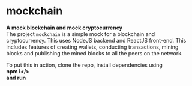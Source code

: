 # mockchain
<b>A mock blockchain and mock cryptocurrency</b>
<br>
The project `mockchain` is a simple mock for a blockchain and cryptocurrency.
This uses NodeJS backend and ReactJS front-end. This includes features of creating wallets, conducting transactions, mining blocks and publishing
the mined blocks to all the peers on the network. 

To put this in action, clone the repo, install dependencies using
<br>
  <b>npm i</>
<br>
and run
